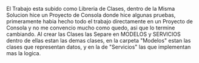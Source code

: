 El Trabajo esta subido como Libreria de Clases, dentro de la Misma Solucion hice un Proyecto de Consola donde hice algunas pruebas, primeramente habia hecho todo el trabajo directamente en un Proyecto de Consola y no me convencio mucho como quedo, asi que lo termine cambiando. 
Al crear las Clases las Separe en MODELOS y SERVICIOS dentro de ellas estan las demas clases, en la carpeta "Modelos" estan las clases que representan datos, y en la de "Servicios" las que implementan mas la logica.
